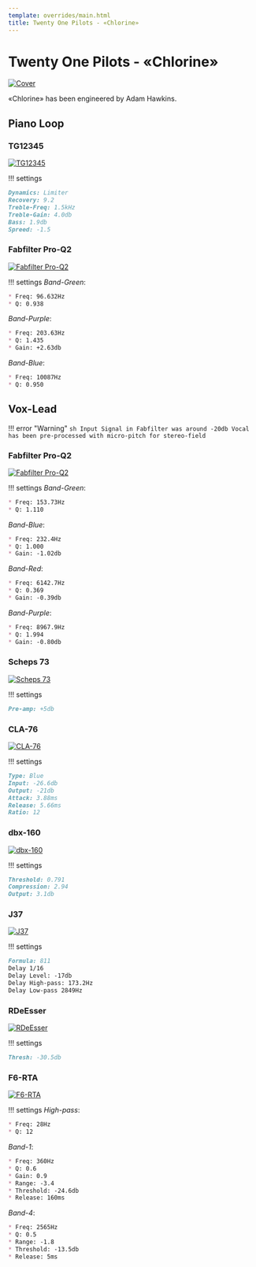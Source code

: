 ```yaml
---
template: overrides/main.html
title: Twenty One Pilots - «Chlorine»
---
```


# Twenty One Pilots - «Chlorine»

[![Cover][8]][8]

  [8]: assets/images/chains/twenty-one-pilots-chlorine/cover.jpg

«Chlorine» has been engineered by Adam Hawkins.

## Piano Loop

### TG12345

[![TG12345][10]][10]

  [10]: assets/images/chains/twenty-one-pilots-chlorine/bus/pianoloop/tg12345.png

!!! settings
``` markdown
Dynamics: Limiter
Recovery: 9.2
Treble-Freq: 1.5kHz
Treble-Gain: 4.0db
Bass: 1.9db
Spreed: -1.5
```
### Fabfilter Pro-Q2

[![Fabfilter Pro-Q2][9]][9]

  [9]: assets/images/chains/twenty-one-pilots-chlorine/bus/pianoloop/fabfilterproq2.png

!!! settings
_Band-Green_:
``` markdown
* Freq: 96.632Hz
* Q: 0.938
```
_Band-Purple_:
``` markdown
* Freq: 203.63Hz
* Q: 1.435
* Gain: +2.63db
```
_Band-Blue_:
``` markdown
* Freq: 10087Hz
* Q: 0.950
```
## Vox-Lead

!!! error "Warning"
    ``` sh
    Input Signal in Fabfilter was around -20db
    Vocal has been pre-processed with micro-pitch for stereo-field
    ```

### Fabfilter Pro-Q2

[![Fabfilter Pro-Q2][1]][1]

  [1]: assets/images/chains/twenty-one-pilots-chlorine/bus/voxlead/fabfilterproq2.png

!!! settings
_Band-Green_:
``` markdown
* Freq: 153.73Hz
* Q: 1.110
```
_Band-Blue_:
``` markdown
* Freq: 232.4Hz
* Q: 1.000
* Gain: -1.02db
```
_Band-Red_:
``` markdown
* Freq: 6142.7Hz
* Q: 0.369
* Gain: -0.39db
```
_Band-Purple_:
``` markdown
* Freq: 8967.9Hz
* Q: 1.994
* Gain: -0.80db
```

### Scheps 73

[![Scheps 73][2]][2]

  [2]: assets/images/chains/twenty-one-pilots-chlorine/bus/voxlead/scheps73.png

!!! settings
``` markdown
Pre-amp: +5db
```

### CLA-76

[![CLA-76][3]][3]

  [3]: assets/images/chains/twenty-one-pilots-chlorine/bus/voxlead/cla76.png

!!! settings
``` markdown
Type: Blue 
Input: -26.6db
Output: -21db
Attack: 3.88ms
Release: 5.66ms
Ratio: 12
```

### dbx-160

[![dbx-160][4]][4]

  [4]: assets/images/chains/twenty-one-pilots-chlorine/bus/voxlead/dbx-160.png

!!! settings
``` markdown
Threshold: 0.791
Compression: 2.94
Output: 3.1db
```

### J37

[![J37][5]][5]

  [5]: assets/images/chains/twenty-one-pilots-chlorine/bus/voxlead/j37.png

!!! settings
``` markdown
Formula: 811
Delay 1/16 
Delay Level: -17db
Delay High-pass: 173.2Hz
Delay Low-pass 2849Hz
```

### RDeEsser

[![RDeEsser][6]][6]

  [6]: assets/images/chains/twenty-one-pilots-chlorine/bus/voxlead/rdeesser.png

!!! settings
``` markdown
Thresh: -30.5db
```

### F6-RTA

[![F6-RTA][7]][7]

  [7]: assets/images/chains/twenty-one-pilots-chlorine/bus/voxlead/F6-RTA.png

!!! settings
_High-pass_:
``` markdown
* Freq: 28Hz
* Q: 12
```
_Band-1_:
``` markdown
* Freq: 360Hz
* Q: 0.6
* Gain: 0.9 
* Range: -3.4
* Threshold: -24.6db
* Release: 160ms
```
_Band-4_:
``` markdown
* Freq: 2565Hz
* Q: 0.5
* Range: -1.8
* Threshold: -13.5db
* Release: 5ms
```
[^1]:
    Always remember that these presets are not 100% suitable for your vocal abilities.
[^2]:
    This material has been published for informational purposes only.